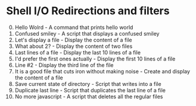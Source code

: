 # Shell I/O Redirections and filters
0. Hello Wolrd - A command that prints hello world
1. Confused smiley - A script that displays a confused smiley
2. Let's display a file - Display the content of a file
3. What about 2? - Display the content of two files
4. Last lines of a file - Display the last 10 lines of a file
5. I'd prefer the first ones actually - Display the first 10 lines of a file
6. Line #2 - Display the third line of the file
7. It is a good file that cuts iron without making noise - Create and display the content of a file
8. Save current state of directory - Script that writes into a file
9. Duplicate last line - Script that duplicates the last line of a file
10. No more javascript - A script that deletes all the regular files
